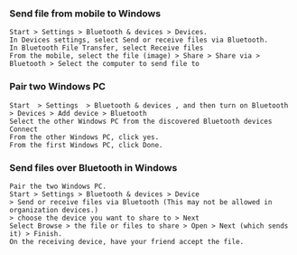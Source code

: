 ### Send file from mobile to Windows
	Start > Settings > Bluetooth & devices > Devices.  
	In Devices settings, select Send or receive files via Bluetooth.  
	In Bluetooth File Transfer, select Receive files  
	From the mobile, select the file (image) > Share > Share via > Bluetooth > Select the computer to send file to  

### Pair two Windows PC
	Start  > Settings  > Bluetooth & devices , and then turn on Bluetooth 
	> Devices > Add device > Bluetooth
	Select the other Windows PC from the discovered Bluetooth devices
	Connect
	From the other Windows PC, click yes.
	From the first Windows PC, click Done.
	
### Send files over Bluetooth in Windows
	Pair the two Windows PC.
	Start > Settings > Bluetooth & devices > Device
	> Send or receive files via Bluetooth (This may not be allowed in organization devices.)
	> choose the device you want to share to > Next
	Select Browse > the file or files to share > Open > Next (which sends it) > Finish.
	On the receiving device, have your friend accept the file.
	

